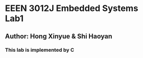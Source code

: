# EEEN 3012J Embedded Systems Lab1

## Author: Hong Xinyue & Shi Haoyan

### This lab is implemented by C
